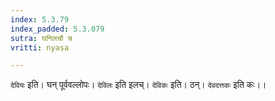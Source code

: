 ```yaml
---
index: 5.3.79
index_padded: 5.3.079
sutra: घनिलचौ च
vritti: nyasa

---
```

`देवियः` इति। घन् पूर्ववल्लोपः। `देविलः` इति इलच्। `देविकः` इति। ठन्। `देवदत्तकः` इति कः।।